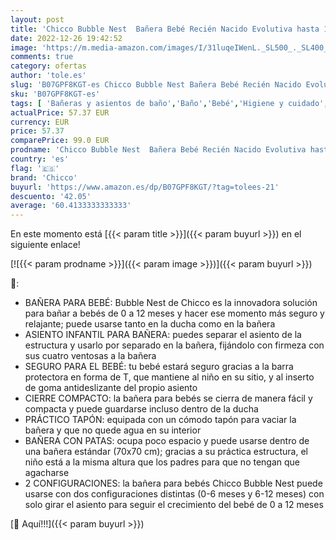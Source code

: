 ```yaml
---
layout: post
title: 'Chicco Bubble Nest  Bañera Bebé Recién Nacido Evolutiva hasta 12 Meses  con Patas para Ducha y Asiento Independiente para Bañera  2 Configuraciones  Cierre Compacto  Máximo 11 Kg - Gris  Cool Grey '
date: 2022-12-26 19:42:52
image: 'https://m.media-amazon.com/images/I/31luqeIWenL._SL500_._SL400_.jpg'
comments: true
category: ofertas
author: 'tole.es'
slug: 'B07GPF8KGT-es Chicco Bubble Nest Bañera Bebé Recién Nacido Evolutiva...'
sku: 'B07GPF8KGT-es'
tags: [ 'Bañeras y asientos de baño','Baño','Bebé','Higiene y cuidado','bebé','chicco','nacido','recién','🇪🇸', ]
actualPrice: 57.37 EUR
currency: EUR
price: 57.37
comparePrice: 99.0 EUR
prodname: 'Chicco Bubble Nest  Bañera Bebé Recién Nacido Evolutiva hasta 12 Meses  con Patas para Ducha y Asiento Independiente para Bañera  2 Configuraciones  Cierre Compacto  Máximo 11 Kg - Gris  Cool Grey '
country: 'es'
flag: '🇪🇸'
brand: 'Chicco'
buyurl: 'https://www.amazon.es/dp/B07GPF8KGT/?tag=tolees-21'
descuento: '42.05'
average: '60.4133333333333'
---
```


En este momento está [{{< param title >}}]({{< param buyurl >}}) en el siguiente enlace!

[![{{< param prodname >}}]({{< param image >}})]({{< param buyurl >}})

🔎:

- BAÑERA PARA BEBÉ: Bubble Nest de Chicco es la innovadora solución para bañar a bebés de 0 a 12 meses y hacer ese momento más seguro y relajante; puede usarse tanto en la ducha como en la bañera
- ASIENTO INFANTIL PARA BAÑERA: puedes separar el asiento de la estructura y usarlo por separado en la bañera, fijándolo con firmeza con sus cuatro ventosas a la bañera
- SEGURO PARA EL BEBÉ: tu bebé estará seguro gracias a la barra protectora en forma de T, que mantiene al niño en su sitio, y al inserto de goma antideslizante del propio asiento
- CIERRE COMPACTO: la bañera para bebés se cierra de manera fácil y compacta y puede guardarse incluso dentro de la ducha
- PRÁCTICO TAPÓN: equipada con un cómodo tapón para vaciar la bañera y que no quede agua en su interior
- BAÑERA CON PATAS: ocupa poco espacio y puede usarse dentro de una bañera estándar (70x70 cm); gracias a su práctica estructura, el niño está a la misma altura que los padres para que no tengan que agacharse
- 2 CONFIGURACIONES: la bañera para bebés Chicco Bubble Nest puede usarse con dos configuraciones distintas (0-6 meses y 6-12 meses) con solo girar el asiento para seguir el crecimiento del bebé de 0 a 12 meses

[🛒 Aquí!!!]({{< param buyurl >}})
